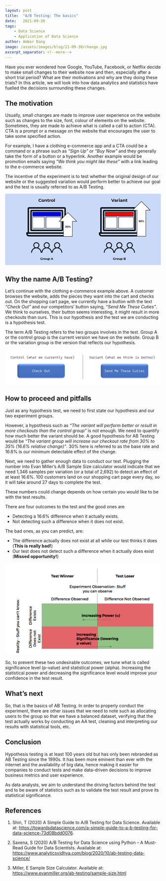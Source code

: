 ```yaml
---
layout: post
title:  "A/B Testing: The basics"
date:   2021-09-30
tags: 
    - Data Science
    - Application of Data Science
author: Amber Dang
image: /assets/images/blog/21-09-30/change.jpg
excerpt_separator: <!--more-->
---
```


Have you ever wondered how Google, YouTube, Facebook, or Netflix decide to make small changes to their website now and then, especially after a short trial period? What are their motivations and why are they doing these trials? In this article, we will look into how data analytics and statistics have fuelled the decisions surrounding these changes.

<!--more-->

## The motivation

Usually, small changes are made to improve user experience on the website such as changes to the size, font, colour of elements on the website. Sometimes, they are made to achieve what is called a call to action (CTA). CTA is a prompt or a message on the website that encourages the user to take some specified action.

For example, I have a clothing e-commerce app and a CTA could be a command or a phrase such as *“Sign Up”* or *“Buy Now”* and they generally take the form of a button or a hyperlink. Another example would be promotion emails saying *“We think you might like these”* with a link leading to the e-commerce website.

The incentive of the experiment is to test whether the original design of our website or the suggested variation would perform better to achieve our goal and the test is usually referred to as A/B Testing.


![](/assets/images/blog/21-09-30/ab-testing.png)


## Why the name A/B Testing?

Let’s continue with the clothing e-commerce example above. A customer browses the website, adds the pieces they want into the cart and checks out. On the shopping cart page, we currently have a button with the text *“Check Out”* and our competitors’ button saying, *“Send Me These Cuties”*. We think to ourselves, their button seems interesting, it might result in more checkouts than ours. This is our hypothesis and the test we are conducting is a hypothesis test.

The term A/B Testing refers to the two groups involves in the test. Group A or the control group is the current version we have on the website. Group B or the variation group is the version that reflects our hypothesis.

![](/assets/images/blog/21-09-30/control-variant.png)

## How to proceed and pitfalls

Just as any hypothesis test, we need to first state our hypothesis and our two experiment groups.

However, a hypothesis such as *“The variant will perform better or result in more checkouts than the control group”* is not enough. We need to quantify how much better the variant should be. A good hypothesis for AB Testing would be *“The variant group will increase our checkout rate from 30% to 35% (16.6% relative change)”*. 30% here is referred to as the base rate and 16.6% is our minimum detectable effect of the change.

Next, we need to gather enough data to conduct our test. Plugging the number into Evan Miller’s A/B Sample Size calculator would indicate that we need 1,346 samples per variation (or a total of 2,692) to detect an effect of at least 16.6%. 100 customers land on our shopping cart page every day, so it will take around 27 days to complete the test.

These numbers could change depends on how certain you would like to be with the test results.

There are four outcomes to the test and the good ones are
-   Detecting a 16.6% difference when it actually exists.
-   Not detecting such a difference when it does not exist.


The bad ones, as you can predict, are:
-   The difference actually does not exist at all while our test thinks it does (**This is really bad!**)
-   Our test does not detect such a difference when it actually does exist (**Missed opportunity!**)

![](/assets/images/blog/21-09-30/power-alpha.png)

So, to prevent these two undesirable outcomes, we tune what is called significance level (p-value) and statistical power (alpha). Increasing the statistical power and decreasing the significance level would improve your confidence in the test result.


## What’s next

So, that is the basics of AB Testing. In order to properly conduct the experiment, there are other issues that we need to note such as allocating users to the group so that we have a balanced dataset, verifying that the test actually works by conducting an AA test, cleaning and interpreting our results with statistical tools, etc.

## Conclusion

Hypothesis testing is at least 100 years old but has only been rebranded as AB Testing since the 1990s. It has been more eminent than ever with the internet and the availability of big data, hence making it easier for companies to conduct tests and make data-driven decisions to improve business metrics and user experience.

As data analysts, we aim to understand the driving factors behind the test and to be aware of statistics such as to validate the test result and prove its statistical significance.

## References

1. Shin, T (2020) A Simple Guide to A/B Testing for Data Science. Available at:  <https://towardsdatascience.com/a-simple-guide-to-a-b-testing-for-data-science-73d08bdd0076>.

2. Saxena, S (2020) A/B Testing for Data Science using Python – A Must-Read Guide for Data Scientists. Available at: <https://www.analyticsvidhya.com/blog/2020/10/ab-testing-data-science/>

3.	Miller, E Sample Size Calculator. Available at: <https://www.evanmiller.org/ab-testing/sample-size.html>